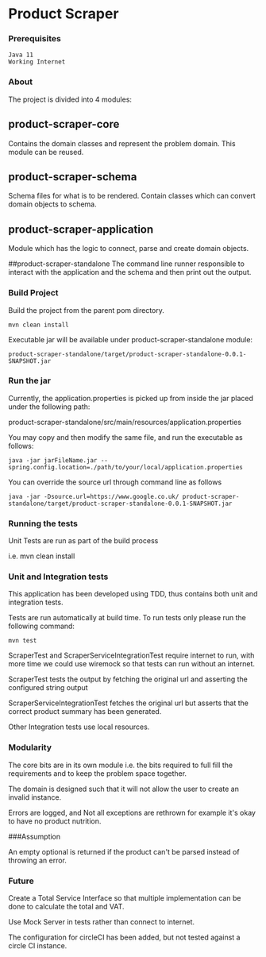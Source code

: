 # Product Scraper

### Prerequisites
```
Java 11
Working Internet
```

### About
The project is divided into 4 modules:

## product-scraper-core
Contains the domain classes and represent the problem domain.
This module can be reused.

## product-scraper-schema
Schema files for what is to be rendered.
Contain classes which can convert domain objects to schema.

## product-scraper-application
Module which has the logic to connect, parse and create domain objects.

##product-scraper-standalone
The command line runner responsible to interact with the
application and the schema and then print out the output.

### Build Project
Build the project from the parent pom directory.
```
mvn clean install
```
Executable jar will be available under product-scraper-standalone module:
```
product-scraper-standalone/target/product-scraper-standalone-0.0.1-SNAPSHOT.jar
```

### Run the jar
Currently, the application.properties is picked up from inside the jar placed under the following path:

product-scraper-standalone/src/main/resources/application.properties

You may copy and then modify the same file, and run the executable as follows:

```
java -jar jarFileName.jar --spring.config.location=./path/to/your/local/application.properties
```

You can override the source url through command line as follows
```
java -jar -Dsource.url=https://www.google.co.uk/ product-scraper-standalone/target/product-scraper-standalone-0.0.1-SNAPSHOT.jar 
```

### Running the tests
Unit Tests are run as part of the build process

i.e. mvn clean install

### Unit and Integration tests
This application has been developed using TDD,
thus contains both unit and integration tests.

Tests are run automatically at build time.
To run tests only please run the following command:
```
mvn test
```

ScraperTest and ScraperServiceIntegrationTest require internet to run,
with more time we could use wiremock so that tests can run without an internet.

ScraperTest tests the output by fetching the original url and asserting the configured string output

ScraperServiceIntegrationTest fetches the original url but asserts that the correct product summary has been generated.

Other Integration tests use local resources.

### Modularity
The core bits are in its own module i.e. the bits required to full fill the requirements and to keep the problem space together.

The domain is designed such that it will not allow the user to create an invalid instance.

Errors are logged, and Not all exceptions are rethrown for example it's okay to have no product nutrition.

###Assumption

An empty optional is returned if the product can't be parsed instead of throwing an error.

### Future
Create a Total Service Interface so that multiple implementation can be done to calculate the total and VAT.

Use Mock Server in tests rather than connect to internet.

The configuration for circleCI has been added, but not tested against a circle CI instance.
